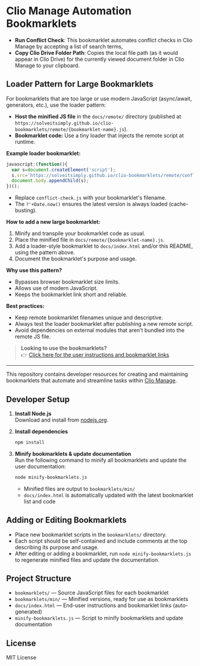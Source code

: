 # Clio Manage Automation Bookmarklets

<!-- BOOKMARKLET LIST START -->
- **Run Conflict Check**: This bookmarklet automates conflict checks in Clio Manage by accepting a list of search terms,
- **Copy Clio Drive Folder Path**: Copies the local file path (as it would appear in Clio Drive) for the currently viewed document folder in Clio Manage to your clipboard.
<!-- BOOKMARKLET LIST END -->

## Loader Pattern for Large Bookmarklets

For bookmarklets that are too large or use modern JavaScript (async/await, generators, etc.), use the loader pattern:

- **Host the minified JS file** in the `docs/remote/` directory (published at `https://solveitsimply.github.io/clio-bookmarklets/remote/{bookmarklet-name}.js`).
- **Bookmarklet code:** Use a tiny loader that injects the remote script at runtime.

**Example loader bookmarklet:**
```javascript
javascript:(function(){
  var s=document.createElement('script');
  s.src='https://solveitsimply.github.io/clio-bookmarklets/remote/conflict-check.js?'+Date.now();
  document.body.appendChild(s);
})();
```
- Replace `conflict-check.js` with your bookmarklet's filename.
- The `?'+Date.now()` ensures the latest version is always loaded (cache-busting).

**How to add a new large bookmarklet:**
1. Minify and transpile your bookmarklet code as usual.
2. Place the minified file in `docs/remote/{bookmarklet-name}.js`.
3. Add a loader-style bookmarklet to `docs/index.html` and/or this README, using the pattern above.
4. Document the bookmarklet's purpose and usage.

**Why use this pattern?**
- Bypasses browser bookmarklet size limits.
- Allows use of modern JavaScript.
- Keeps the bookmarklet link short and reliable.

**Best practices:**
- Keep remote bookmarklet filenames unique and descriptive.
- Always test the loader bookmarklet after publishing a new remote script.
- Avoid dependencies on external modules that aren't bundled into the remote JS file.


> **Looking to use the bookmarklets?**  
> 👉 [Click here for the user instructions and bookmarklet links](https://solveitsimply.github.io/clio-bookmarklets/)

---

This repository contains developer resources for creating and maintaining bookmarklets that automate and streamline tasks within [Clio Manage](https://app.clio.com).

## Developer Setup

1. **Install Node.js**  
   Download and install from [nodejs.org](https://nodejs.org/).

2. **Install dependencies**  
   ```sh
   npm install
   ```

3. **Minify bookmarklets & update documentation**  
   Run the following command to minify all bookmarklets and update the user documentation:
   ```sh
   node minify-bookmarklets.js
   ```
   - Minified files are output to `bookmarklets/min/`
   - `docs/index.html` is automatically updated with the latest bookmarklet list and code

## Adding or Editing Bookmarklets

- Place new bookmarklet scripts in the `bookmarklets/` directory.
- Each script should be self-contained and include comments at the top describing its purpose and usage.
- After editing or adding a bookmarklet, run `node minify-bookmarklets.js` to regenerate minified files and update the documentation.

## Project Structure

- `bookmarklets/` — Source JavaScript files for each bookmarklet
- `bookmarklets/min/` — Minified versions, ready for use as bookmarklets
- `docs/index.html` — End-user instructions and bookmarklet links (auto-generated)
- `minify-bookmarklets.js` — Script to minify bookmarklets and update documentation

## License

MIT License
